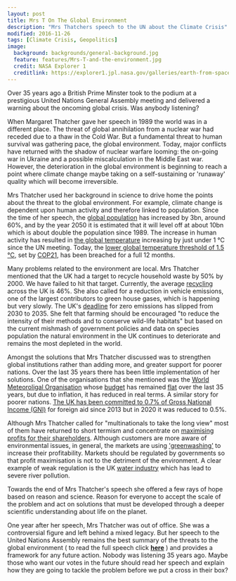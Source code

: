 ```yaml
---
layout: post
title: Mrs T On The Global Environment
description: "Mrs Thatchers speech to the UN about the Climate Crisis"
modified: 2016-11-26
tags: [Climate Crisis, Geopolitics]
image:
  background: backgrounds/general-background.jpg
  feature: features/Mrs-T-and-the-environment.jpg
  credit: NASA Explorer 1
  creditlink: https://explorer1.jpl.nasa.gov/galleries/earth-from-space/#gallery-15
---
```


Over 35 years ago a British Prime Minster took to the podium at a prestigious United Nations General Assembly meeting and delivered a warning about the oncoming global crisis. Was anybody listening?

When Margaret Thatcher gave her speech in 1989 the world was in a different place. The threat of global annihilation from a nuclear war had receded due to a thaw in the Cold War. But a fundamental threat to human survival was gathering pace, the global environment. Today, major conflicts have returned with the shadow of nuclear warfare looming:  the on-going war in Ukraine and a possible miscalculation in the Middle East war. However, the deterioration in the global environment is beginning to reach a point where climate change maybe taking on a self-sustaining or 'runaway' quality which will become irreversible.

Mrs Thatcher used her background in science to drive home the points about the threat to the global environment. For example, climate change is dependent upon human activity and therefore linked to population. Since the time of her speech, the [global population](https://www.macrotrends.net/global-metrics/countries/wld/world/population-growth-rate) has increased by 3bn, around 60%, and by the year 2050 it is estimated that it will level off at about 10bn which is about double the population since 1989. The increase in human activity has resulted in [the global temperature](https://climate.nasa.gov/vital-signs/global-temperature/) increasing by just under 1 &deg;C since the UN meeting. Today, the [lower global temperature threshold of 1.5 &deg;C](https://www.bbc.com/future/article/20231130-climate-crisis-the-15c-global-warming-threshold-explained), set by [COP21](https://lordslibrary.parliament.uk/the-1-5-degree-celsius-global-warming-threshold-could-it-be-breached-in-2024/), has been breached for a full 12 months.

Many problems related to the environment are local. Mrs Thatcher mentioned that the UK had a target to recycle household waste by 50% by 2000. We have failed to hit that target. Currently, the average [recycling](https://www.recyclingbins.co.uk/pages/recycling-facts) across the UK is 46%. She also called for a reduction in vehicle emissions, one of the largest contributors to green house gases, which is happening but very slowly. The UK's [deadline](https://www.nao.org.uk/reports/reducing-carbon-emissions-from-cars/) for zero emissions has slipped from 2030 to 2035. She felt that farming should be encouraged "to reduce the intensity of their methods and to conserve wild-life habitats" but based on the current mishmash of government policies and data on species population the natural environment in the UK continues to deteriorate and remains the most depleted in the world.

Amongst the solutions that Mrs Thatcher discussed was to strengthen global institutions rather than adding more, and greater support for poorer nations. Over the last 35 years there has been little  implementation of her solutions. One of the organisations that she mentioned was the [World Meteoroligal Organisation](https://wmo.int/) whose [budget](https://meetings.wmo.int/EC-78/Presentations/FINAC-44/8(1)%20Financial%20Statements%20for%202023%20-%20FINAC-44.pdf) has remained [flat]( https://library.wmo.int/viewer/56673/download?file=wmo_859_en.pdf&type=pdf&navigator=1) over the last 35 years, but due to inflation, it has reduced in real terms. A similar story for poorer nations. [The UK has been committed to 0.7% of Gross National Income (GNI)](https://lordslibrary.parliament.uk/uk-aid-spending-statistics-and-recent-developments/#heading-7) for foreign aid since 2013 but in 2020 it was reduced to 0.5%.

Although Mrs Thatcher called for "multinationals to take the long view" most of them have returned to short termism and concentrate on [maximising profits for their shareholders](https://www.theguardian.com/us-news/2024/mar/22/oil-companies-emissions-goals-report). Although customers are more aware of environmental issues, in general, the markets are using ['greenwashing'](https://en.wikipedia.org/wiki/Greenwashing) to increase their profitability. Markets should be regulated by governments so that profit maximisation is not to the detriment of the environment. A clear example of weak regulation is the UK [water industry](https://en.wikipedia.org/wiki/Water_privatisation_in_England_and_Wales) which has lead to severe river pollution.  

Towards the end of Mrs Thatcher's speech she offered a few rays of hope based on reason and science. Reason for everyone to accept the scale of the problem and act on solutions that must be developed  through a deeper scientific understanding about life on the planet.

One year after her speech, Mrs Thatcher was out of office. She was a controversial figure and left behind a mixed legacy. But her speech to the United Nations Assembly remains the best summary of the threats to the global environment ( to read the full speech click <b>[here](https://www.margaretthatcher.org/document/107817)</b> ) and provides a framework for any future action. Nobody was listening 35 years ago. Maybe those who want our votes in the future should read her speech and explain how they are going to tackle the problem before we put a cross in their box?
